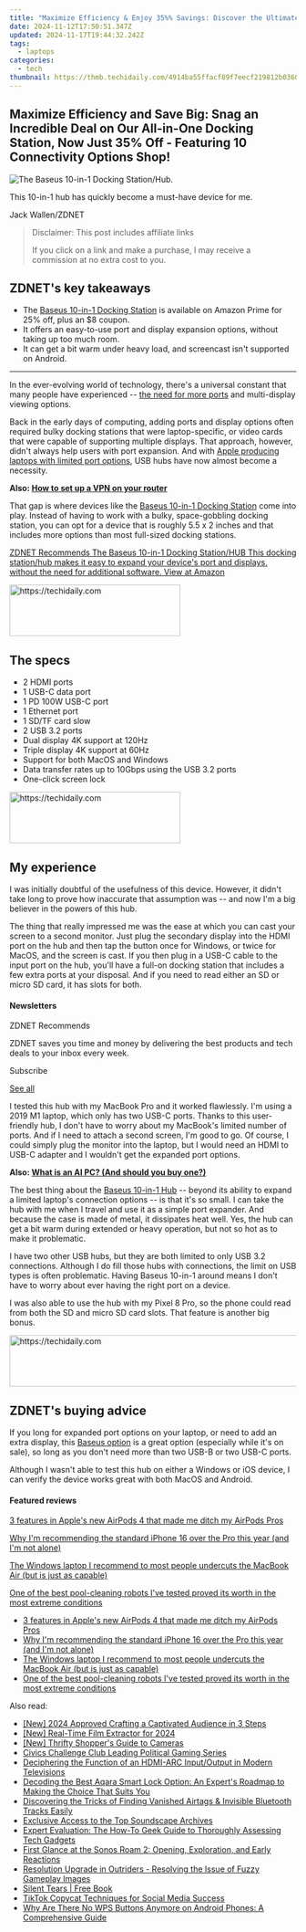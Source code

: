 ```yaml
---
title: "Maximize Efficiency & Enjoy 35%% Savings: Discover the Ultimate Multitasking 10-in-1 Docking Station Offer"
date: 2024-11-12T17:50:51.347Z
updated: 2024-11-17T19:44:32.242Z
tags:
  - laptops
categories:
  - tech
thumbnail: https://thmb.techidaily.com/4914ba55ffacf89f7eecf219812b0360d597ec64675cc9c86f982f27e5ed1c09.jpg
---
```


## Maximize Efficiency and Save Big: Snag an Incredible Deal on Our All-in-One Docking Station, Now Just 35% Off - Featuring 10 Connectivity Options  Shop!

![The Baseus 10-in-1 Docking Station/Hub.](https://www.zdnet.com/a/img/resize/533429bcefaf378f2233f0d0010245b86726416c/2024/02/27/8e646f4f-b5f6-4364-92c9-501615a413c7/10in1hero.jpg?auto=webp&width=1280)

This 10-in-1 hub has quickly become a must-have device for me.

Jack Wallen/ZDNET

>  Disclaimer: This post includes affiliate links
>
>  If you click on a link and make a purchase, I may receive a commission at no extra cost to you.
>

## ZDNET's key takeaways

* The [Baseus 10-in-1 Docking Station](https://buy.geni.us/Proxy.ashx?TSID=368250&GR%5FURL=https%3A%2F%2Fwww.amazon.com%2FBaseus-Docking-Station-Monitor-Ethernet%2Fdp%2FB0CJBSS7Z9%3Ftag%3Dzd-buy-button-20%26ascsubtag%3D%5F%5FCOM%5FCLICK%5FID%5F%5F%7Cfc18c422-77c7-40e6-95f8-5872eef8271d%7Cdtp&dtb=1) is available on Amazon Prime for 25% off, plus an $8 coupon.
* It offers an easy-to-use port and display expansion options, without taking up too much room.
* It can get a bit warm under heavy load, and screencast isn't supported on Android.

---

In the ever-evolving world of technology, there's a universal constant that many people have experienced -- [the need for more ports](https://www.zdnet.com/article/i-turned-my-laptop-into-a-desktop-pc-and-ive-never-been-more-productive/) and multi-display viewing options.

Back in the early days of computing, adding ports and display options often required bulky docking stations that were laptop-specific, or video cards that were capable of supporting multiple displays. That approach, however, didn't always help users with port expansion. And with [Apple producing laptops with limited port options](https://www.zdnet.com/article/getting-the-most-from-your-laptop-with-these-awesome-accessories/), USB hubs have now almost become a necessity. 

**Also: [How to set up a VPN on your router](https://www.zdnet.com/article/how-to-set-up-a-vpn-on-your-router/)**

That gap is where devices like the [Baseus 10-in-1 Docking Station](https://buy.geni.us/Proxy.ashx?TSID=368250&GR%5FURL=https%3A%2F%2Fwww.amazon.com%2FBaseus-Docking-Station-Monitor-Ethernet%2Fdp%2FB0CJBSS7Z9%3Ftag%3Dzd-buy-button-20%26ascsubtag%3D%5F%5FCOM%5FCLICK%5FID%5F%5F%7Cfc18c422-77c7-40e6-95f8-5872eef8271d%7Cdtp&dtb=1) come into play. Instead of having to work with a bulky, space-gobbling docking station, you can opt for a device that is roughly 5.5 x 2 inches and that includes more options than most full-sized docking stations. 

[ZDNET Recommends The Baseus 10-in-1 Docking Station/HUB This docking station/hub makes it easy to expand your device's port and displays, without the need for additional software. View at Amazon](https://buy.geni.us/Proxy.ashx?TSID=368250&GR%5FURL=https%3A%2F%2Fwww.amazon.com%2FBaseus-Docking-Station-Monitor-Ethernet%2Fdp%2FB0CJBSS7Z9%3Ftag%3Dzd-buy-button-20%26ascsubtag%3D%5F%5FCOM%5FCLICK%5FID%5F%5F%7Cfc18c422-77c7-40e6-95f8-5872eef8271d%7Cdtp&dtb=1)

<!-- affiliate ads begin -->
<a href="https://united.elfm.net/c/5597632/2139557/4704" target="_top" id="2139557">
  <img src="//a.impactradius-go.com/display-ad/4704-2139557" border="0" alt="https://techidaily.com" width="300" height="90"/>
</a>
<img height="0" width="0" src="https://united.elfm.net/i/5597632/2139557/4704" style="position:absolute;visibility:hidden;" border="0" />
<!-- affiliate ads end -->

## The specs

* 2 HDMI ports
* 1 USB-C data port
* 1 PD 100W USB-C port
* 1 Ethernet port
* 1 SD/TF card slow
* 2 USB 3.2 ports
* Dual display 4K support at 120Hz
* Triple display 4K support at 60Hz
* Support for both MacOS and Windows
* Data transfer rates up to 10Gbps using the USB 3.2 ports
* One-click screen lock

<!-- affiliate ads begin -->
<a href="https://appsumo.8odi.net/c/5597632/2137393/7443" target="_top" id="2137393">
  <img src="//a.impactradius-go.com/display-ad/7443-2137393" border="0" alt="https://techidaily.com" width="300" height="90"/>
</a>
<img height="0" width="0" src="https://appsumo.8odi.net/i/5597632/2137393/7443" style="position:absolute;visibility:hidden;" border="0" />
<!-- affiliate ads end -->

## My experience

I was initially doubtful of the usefulness of this device. However, it didn't take long to prove how inaccurate that assumption was -- and now I'm a big believer in the powers of this hub. 

The thing that really impressed me was the ease at which you can cast your screen to a second monitor. Just plug the secondary display into the HDMI port on the hub and then tap the button once for Windows, or twice for MacOS, and the screen is cast. If you then plug in a USB-C cable to the input port on the hub, you'll have a full-on docking station that includes a few extra ports at your disposal. And if you need to read either an SD or micro SD card, it has slots for both.

#### Newsletters

ZDNET Recommends

ZDNET saves you time and money by delivering the best products and tech deals to your inbox every week.

 Subscribe

[See all](https://www.zdnet.com/newsletters/)

I tested this hub with my MacBook Pro and it worked flawlessly. I'm using a 2019 M1 laptop, which only has two USB-C ports. Thanks to this user-friendly hub, I don't have to worry about my MacBook's limited number of ports. And if I need to attach a second screen, I'm good to go. Of course, I could simply plug the monitor into the laptop, but I would need an HDMI to USB-C adapter and I wouldn't get the expanded port options.

**Also: [What is an AI PC? (And should you buy one?)](https://www.zdnet.com/article/what-is-an-ai-pc-and-should-you-buy-one/)**

The best thing about the [Baseus 10-in-1 Hub](https://buy.geni.us/Proxy.ashx?TSID=368250&GR%5FURL=https%3A%2F%2Fwww.amazon.com%2FBaseus-Docking-Station-Monitor-Ethernet%2Fdp%2FB0CJBSS7Z9%3Ftag%3Dzd-buy-button-20%26ascsubtag%3D%5F%5FCOM%5FCLICK%5FID%5F%5F%7Cfc18c422-77c7-40e6-95f8-5872eef8271d%7Cdtp&dtb=1) \-- beyond its ability to expand a limited laptop's connection options -- is that it's so small. I can take the hub with me when I travel and use it as a simple port expander. And because the case is made of metal, it dissipates heat well. Yes, the hub can get a bit warm during extended or heavy operation, but not so hot as to make it problematic.

I have two other USB hubs, but they are both limited to only USB 3.2 connections. Although I do fill those hubs with connections, the limit on USB types is often problematic. Having Baseus 10-in-1 around means I don't have to worry about ever having the right port on a device.

I was also able to use the hub with my Pixel 8 Pro, so the phone could read from both the SD and micro SD card slots. That feature is another big bonus.

<!-- affiliate ads begin -->
<a href="https://arkmc.pxf.io/c/5597632/352557/5172" target="_top" id="352557">
  <img src="//a.impactradius-go.com/display-ad/5172-352557" border="0" alt="https://techidaily.com" width="720" height="90"/>
</a>
<img height="0" width="0" src="https://arkmc.pxf.io/i/5597632/352557/5172" style="position:absolute;visibility:hidden;" border="0" />
<!-- affiliate ads end -->

## ZDNET's buying advice

If you long for expanded port options on your laptop, or need to add an extra display, this [Baseus option](https://buy.geni.us/Proxy.ashx?TSID=368250&GR%5FURL=https%3A%2F%2Fwww.amazon.com%2FBaseus-Docking-Station-Monitor-Ethernet%2Fdp%2FB0CJBSS7Z9%3Ftag%3Dzd-buy-button-20%26ascsubtag%3D%5F%5FCOM%5FCLICK%5FID%5F%5F%7Cfc18c422-77c7-40e6-95f8-5872eef8271d%7Cdtp&dtb=1) is a great option (especially while it's on sale), so long as you don't need more than two USB-B or two USB-C ports.

Although I wasn't able to test this hub on either a Windows or iOS device, I can verify the device works great with both MacOS and Android. 

#### Featured reviews

[3 features in Apple's new AirPods 4 that made me ditch my AirPods Pros](https://www.zdnet.com/article/3-features-in-apples-new-airpods-4-that-made-me-ditch-my-airpods-pros/ "3 features in Apple's new AirPods 4 that made me ditch my AirPods Pros")

[Why I'm recommending the standard iPhone 16 over the Pro this year (and I'm not alone)](https://www.zdnet.com/article/why-im-recommending-the-standard-iphone-16-over-the-pro-this-year-and-im-not-alone/ "Why I'm recommending the standard iPhone 16 over the Pro this year (and I'm not alone)")

[The Windows laptop I recommend to most people undercuts the MacBook Air (but is just as capable)](https://www.zdnet.com/article/the-windows-laptop-i-recommend-to-most-people-undercuts-the-macbook-air-but-is-just-as-capable/ "The Windows laptop I recommend to most people undercuts the MacBook Air (but is just as capable)")

[One of the best pool-cleaning robots I've tested proved its worth in the most extreme conditions](https://www.zdnet.com/article/one-of-the-best-pool-cleaning-robots-ive-tested-proved-its-worth-in-the-most-extreme-conditions/ "One of the best pool-cleaning robots I've tested proved its worth in the most extreme conditions")

* [3 features in Apple's new AirPods 4 that made me ditch my AirPods Pros](https://www.zdnet.com/article/3-features-in-apples-new-airpods-4-that-made-me-ditch-my-airpods-pros/ "3 features in Apple's new AirPods 4 that made me ditch my AirPods Pros")
* [Why I'm recommending the standard iPhone 16 over the Pro this year (and I'm not alone)](https://www.zdnet.com/article/why-im-recommending-the-standard-iphone-16-over-the-pro-this-year-and-im-not-alone/ "Why I'm recommending the standard iPhone 16 over the Pro this year (and I'm not alone)")
* [The Windows laptop I recommend to most people undercuts the MacBook Air (but is just as capable)](https://www.zdnet.com/article/the-windows-laptop-i-recommend-to-most-people-undercuts-the-macbook-air-but-is-just-as-capable/ "The Windows laptop I recommend to most people undercuts the MacBook Air (but is just as capable)")
* [One of the best pool-cleaning robots I've tested proved its worth in the most extreme conditions](https://www.zdnet.com/article/one-of-the-best-pool-cleaning-robots-ive-tested-proved-its-worth-in-the-most-extreme-conditions/ "One of the best pool-cleaning robots I've tested proved its worth in the most extreme conditions")

<ins class="adsbygoogle"
     style="display:block"
     data-ad-format="autorelaxed"
     data-ad-client="ca-pub-7571918770474297"
     data-ad-slot="1223367746"></ins>

<ins class="adsbygoogle"
     style="display:block"
     data-ad-client="ca-pub-7571918770474297"
     data-ad-slot="8358498916"
     data-ad-format="auto"
     data-full-width-responsive="true"></ins>

<span class="atpl-alsoreadstyle">Also read:</span>
<div><ul>
<li><a href="https://youtube-lab.techidaily.com/024-approved-crafting-a-captivated-audience-in-3-steps/"><u>[New] 2024 Approved Crafting a Captivated Audience in 3 Steps</u></a></li>
<li><a href="https://screen-sharing-recording.techidaily.com/new-real-time-film-extractor-for-2024/"><u>[New] Real-Time Film Extractor for 2024</u></a></li>
<li><a href="https://some-guidance.techidaily.com/new-thrifty-shoppers-guide-to-cameras/"><u>[New] Thrifty Shopper's Guide to Cameras</u></a></li>
<li><a href="https://screen-capture.techidaily.com/civics-challenge-club-leading-political-gaming-series/"><u>Civics Challenge Club Leading Political Gaming Series</u></a></li>
<li><a href="https://hardware-reviews.techidaily.com/deciphering-the-function-of-an-hdmi-arc-inputoutput-in-modern-televisions/"><u>Deciphering the Function of an HDMI-ARC Input/Output in Modern Televisions</u></a></li>
<li><a href="https://hardware-reviews.techidaily.com/decoding-the-best-aqara-smart-lock-option-an-experts-roadmap-to-making-the-choice-that-suits-you/"><u>Decoding the Best Aqara Smart Lock Option: An Expert's Roadmap to Making the Choice That Suits You</u></a></li>
<li><a href="https://hardware-reviews.techidaily.com/discovering-the-tricks-of-finding-vanished-airtags-and-invisible-bluetooth-tracks-easily/"><u>Discovering the Tricks of Finding Vanished Airtags & Invisible Bluetooth Tracks Easily</u></a></li>
<li><a href="https://fox-direct.techidaily.com/exclusive-access-to-the-top-soundscape-archives/"><u>Exclusive Access to the Top Soundscape Archives</u></a></li>
<li><a href="https://hardware-reviews.techidaily.com/expert-evaluation-the-how-to-geek-guide-to-thoroughly-assessing-tech-gadgets/"><u>Expert Evaluation: The How-To Geek Guide to Thoroughly Assessing Tech Gadgets</u></a></li>
<li><a href="https://hardware-reviews.techidaily.com/first-glance-at-the-sonos-roam-2-opening-exploration-and-early-reactions/"><u>First Glance at the Sonos Roam 2: Opening, Exploration, and Early Reactions</u></a></li>
<li><a href="https://win-solutions.techidaily.com/resolution-upgrade-in-outriders-resolving-the-issue-of-fuzzy-gameplay-images/"><u>Resolution Upgrade in Outriders - Resolving the Issue of Fuzzy Gameplay Images</u></a></li>
<li><a href="https://novels-ebooks.techidaily.com/138596063-9781449716158-silent-tears/"><u>Silent Tears | Free Book</u></a></li>
<li><a href="https://tiktok-clips.techidaily.com/tiktok-copycat-techniques-for-social-media-success/"><u>TikTok Copycat Techniques for Social Media Success</u></a></li>
<li><a href="https://hardware-reviews.techidaily.com/why-are-there-no-wps-buttons-anymore-on-android-phones-a-comprehensive-guide/"><u>Why Are There No WPS Buttons Anymore on Android Phones: A Comprehensive Guide</u></a></li>
</ul></div>

